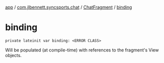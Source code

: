 [app](../../index.md) / [com.jlbennett.syncsports.chat](../index.md) / [ChatFragment](index.md) / [binding](./binding.md)

# binding

`private lateinit var binding: <ERROR CLASS>`

Will be populated (at compile-time) with references to the fragment's View objects.

